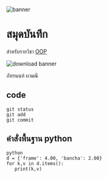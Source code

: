 ![banner](https://picsum.photos/800/250)

# สมุดบันทึก

สำหรับรายวิชา [OOP](https://Wattanaroj2567.github.io)

![download banner](./JustinBieber.jpg)
 
ภัทรนนท์ ผามณี

## code
~~~
git status
git add
git commit
~~~
## คำสั่งพื้นฐาน python
~~~
python
d = {'frame': 4.00, 'bancha': 2.00}
for k,v in d.items():
   print(k,v)
~~~

